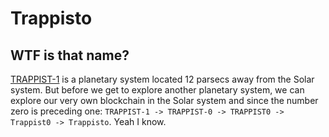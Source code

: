 # Trappisto

## WTF is that name?

[TRAPPIST-1](http://www.trappist.one/#about) is a planetary system located 12 parsecs away from the Solar system.
But before we get to explore another planetary system, we can explore our very own blockchain in the Solar system and since the number zero is preceding one:
`TRAPPIST-1 -> TRAPPIST-0 -> TRAPPIST0 -> Trappist0 -> Trappisto`. Yeah I know.

